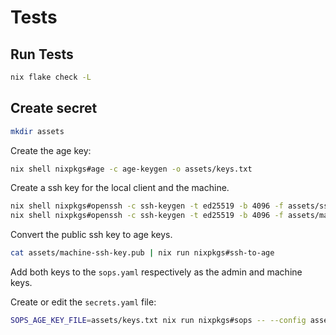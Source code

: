 # Tests

## Run Tests

```bash
nix flake check -L
```

## Create secret

```bash
mkdir assets
```

Create the age key:
```bash
nix shell nixpkgs#age -c age-keygen -o assets/keys.txt
```

Create a ssh key for the local client and the machine.
```bash
nix shell nixpkgs#openssh -c ssh-keygen -t ed25519 -b 4096 -f assets/ssh-key
nix shell nixpkgs#openssh -c ssh-keygen -t ed25519 -b 4096 -f assets/machine-ssh-key
```

Convert the public ssh key to age keys.
```bash
cat assets/machine-ssh-key.pub | nix run nixpkgs#ssh-to-age
```

Add both keys to the `sops.yaml` respectively as the admin and machine keys.

Create or edit the `secrets.yaml` file:
```bash
SOPS_AGE_KEY_FILE=assets/keys.txt nix run nixpkgs#sops -- --config assets/sops.yaml assets/secrets.yaml
```



